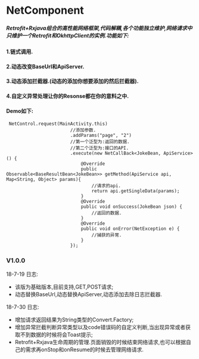 # NetComponent
##### Retrofit+Rxjava组合的高性能网络框架,代码解耦,各个功能独立维护,网络请求中只维护一个Retrofit和OkhttpClient的实例.功能如下:   
#### 1.链式调用.   
#### 2.动态改变BaseUrl和ApiServer.   
#### 3.动态添加拦截器.(动态的添加你想要添加的然后拦截器).   
#### 4.自定义异常处理让你的Resonse都在你的意料之中.   
#### Demo如下:
```
 NetControl.request(MainActivity.this)
                        //添加参数.
                        .addParams("page", "2")
                        //第一个泛型为:返回的数据.
                        //第二个泛型为:接口的API.
                        .execute(new NetCallBack<JokeBean, ApiService>() {
                            @Override
                            public Observable<BaseResultBean<JokeBean>> getMethod(ApiService api, Map<String, Object> params){
                                //请求的api.
                                return api.getSingleData(params);
                            }
                            @Override
                            public void onSuccess(JokeBean json) {
                                //返回的数据.
                            }
                            @Override
                            public void onError(NetException e) {
                                //捕获的异常.
                            }
                        });

```

### V1.0.0     
18-7-19 日志:   
* 该版为基础版本,目前支持,GET,POST请求;   
* 动态替换BaseUrl,动态替换ApiServer,动态添加去除日志拦截器.   

18-7-30 日志:   
* 增加请求返回结果为String类型的Convert.Factory;
* 增加异常拦截判断异常类型以及code错误码的自定义判断,当出现异常或者获取不到数据的时候将会Toast提示;
* Retrofit+Rxjava生命周期的管理.页面销毁的时候结束网络请求,也可以根据自己的需求再onStop和onResume的时候去管理网络请求.   

     


